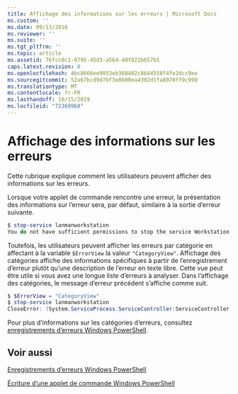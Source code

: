 ```yaml
---
title: Affichage des informations sur les erreurs | Microsoft Docs
ms.custom: ''
ms.date: 09/13/2016
ms.reviewer: ''
ms.suite: ''
ms.tgt_pltfrm: ''
ms.topic: article
ms.assetid: 76fcc0c1-9795-45d3-a564-40f822b657b5
caps.latest.revision: 8
ms.openlocfilehash: 4bc8666ee9053eb368402c8644558f4fe2dcc9ee
ms.sourcegitcommit: 52a67bcd9d7bf3e8600ea4302d1fa8970ff9c998
ms.translationtype: MT
ms.contentlocale: fr-FR
ms.lasthandoff: 10/15/2019
ms.locfileid: "72369968"
---
```

# <a name="displaying-error-information"></a>Affichage des informations sur les erreurs

Cette rubrique explique comment les utilisateurs peuvent afficher des informations sur les erreurs.

Lorsque votre applet de commande rencontre une erreur, la présentation des informations sur l’erreur sera, par défaut, similaire à la sortie d’erreur suivante.

```powershell
$ stop-service lanmanworkstation
You do not have sufficient permissions to stop the service Workstation.
```

Toutefois, les utilisateurs peuvent afficher les erreurs par catégorie en affectant à la variable `$ErrorView` la valeur `"CategoryView"`. Affichage des catégories affiche des informations spécifiques à partir de l’enregistrement d’erreur plutôt qu’une description de l’erreur en texte libre. Cette vue peut être utile si vous avez une longue liste d’erreurs à analyser. Dans l’affichage des catégories, le message d’erreur précédent s’affiche comme suit.

```powershell
$ $ErrorView = "CategoryView"
$ stop-service lanmanworkstation
CloseError: (System.ServiceProcess.ServiceController:ServiceController) [stop-service], ServiceCommandException
```

Pour plus d’informations sur les catégories d’erreurs, consultez [enregistrements d’erreurs Windows PowerShell](./windows-powershell-error-records.md).

## <a name="see-also"></a>Voir aussi

[Enregistrements d’erreurs Windows PowerShell](./windows-powershell-error-records.md)

[Écriture d’une applet de commande Windows PowerShell](./writing-a-windows-powershell-cmdlet.md)
